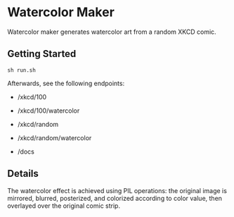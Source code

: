 Watercolor Maker
===

Watercolor maker generates watercolor art from a random XKCD comic.

Getting Started
---

    sh run.sh


Afterwards, see the following endpoints:

* /xkcd/100
* /xkcd/100/watercolor


* /xkcd/random
* /xkcd/random/watercolor

* /docs

Details
---

The watercolor effect is achieved using PIL operations: the original image is mirrored, blurred, posterized, and colorized according to color value, then overlayed over the original comic strip.